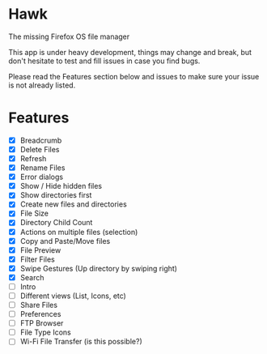 # Hawk
The missing Firefox OS file manager

This app is under heavy development, things may change and break, but don't hesitate to test and fill issues in case you find bugs.

Please read the Features section below and issues to make sure your issue is not already listed.

# Features

- [x] Breadcrumb
- [x] Delete Files
- [x] Refresh
- [x] Rename Files
- [x] Error dialogs
- [x] Show / Hide hidden files
- [x] Show directories first
- [x] Create new files and directories
- [x] File Size
- [x] Directory Child Count
- [x] Actions on multiple files (selection)
- [x] Copy and Paste/Move files
- [x] File Preview
- [x] Filter Files
- [x] Swipe Gestures (Up directory by swiping right)
- [x] Search
- [ ] Intro
- [ ] Different views (List, Icons, etc)
- [ ] Share Files
- [ ] Preferences
- [ ] FTP Browser
- [ ] File Type Icons
- [ ] Wi-Fi File Transfer (is this possible?)
